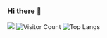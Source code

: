 ### Hi there 👋

<!--
**Lucas-Xi/Lucas-Xi** is a ✨ _special_ ✨ repository because its `README.md` (this file) appears on your GitHub profile.

Here are some ideas to get you started:

- 🔭 I’m currently working on ...
- 🌱 I’m currently learning ...
- 👯 I’m looking to collaborate on ...
- 🤔 I’m looking for help with ...
- 💬 Ask me about ...
- 📫 How to reach me: ...
- 😄 Pronouns: ...
- ⚡ Fun fact: ...
-->
![](https://github-readme-stats.vercel.app/api?username=Lucas-Xi&show_icons=true&theme=transparent)
![Visitor Count](https://profile-counter.glitch.me/Lucas-Xi/count.svg)
![Top Langs](https://github-readme-stats.vercel.app/api/top-langs/?username=Lucas-Xi&layout=compact&theme=tokyonight)
